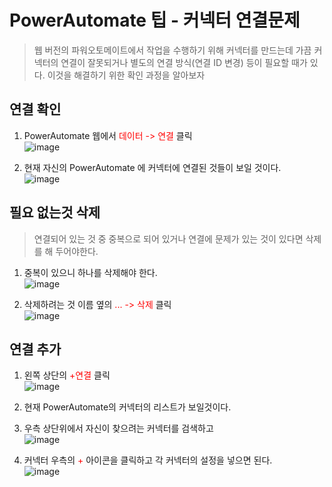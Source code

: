 # PowerAutomate 팁 - 커넥터 연결문제
> 웹 버전의 파워오토메이트에서 작업을 수행하기 위해 커넥터를 만드는데 가끔 커넥터의 연결이 잘못되거나 별도의 연결 방식(연결 ID 변경) 등이 필요할 때가 있다. 이것을 해결하기 위한 확인 과정을 알아보자

## 연결 확인

1. PowerAutomate 웹에서 <span style="color:red">데이터 -> 연결</span> 클릭<br>![image](https://user-images.githubusercontent.com/39551265/157602650-c2ceac9f-0d15-48ca-9b2e-59a7ec808dce.png)<br>

2. 현재 자신의 PowerAutomate 에 커넥터에 연결된 것들이 보일 것이다. <br>![image](https://user-images.githubusercontent.com/39551265/157603193-8ce7aed3-6bf1-426c-9069-cef1c1d367f3.png)<br>

## 필요 없는것 삭제
> 연결되어 있는 것 중 중복으로 되어 있거나 연결에 문제가 있는 것이 있다면 삭제를 해 두어야한다.

1. 중복이 있으니 하나를 삭제해야 한다.<br>![image](https://user-images.githubusercontent.com/39551265/157603460-b4711eb8-1291-48d3-9ed9-89492a2ea4f3.png)<br>

2. 삭제하려는 것 이름 옆의 <span style="color:red">... -> 삭제</span> 클릭<br>![image](https://user-images.githubusercontent.com/39551265/157604036-21e8682b-d27b-46ee-b0c9-03f995f46753.png)<br>

## 연결 추가

1. 왼쪽 상단의 <span style="color:red">+연결</span> 클릭<br>![image](https://user-images.githubusercontent.com/39551265/157604279-46ca8689-5268-4cc5-9c08-ac7789a5ebb7.png)<br>

2. 현재 PowerAutomate의 커넥터의 리스트가 보일것이다. 
3. 우측 상단위에서 자신이 찾으려는 커넥터를 검색하고<br>![image](https://user-images.githubusercontent.com/39551265/157604845-c98270c1-701b-4453-863c-afd59faef04d.png)<br>

4. 커넥터 우측의 <span style="color:red">+</span> 아이콘을 클릭하고 각 커넥터의 설정을 넣으면 된다.<br>![image](https://user-images.githubusercontent.com/39551265/157605038-312bbc5f-d7b6-49c3-a63e-ac48b81c4aa4.png)<br>